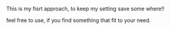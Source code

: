 This is my fisrt approach, to keep my setting save some where!!

feel free to use, if you find something that fit to your need.
